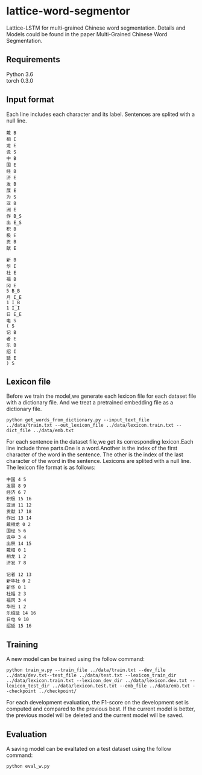 # lattice-word-segmentor

Lattice-LSTM for multi-grained Chinese word segmentation.
Details and Models could be found in the paper Multi-Grained Chinese Word Segmentation.

## Requirements
Python 3.6  
torch 0.3.0

## Input format
Each line includes each character and its label. Sentences are splited with a null line.  

```
戴 B
相 I
龙 E
说 S
中 B
国 E
经 B
济 E
发 B
展 E
为 S
亚 B
洲 E
作 B_S
出 E_S
积 B
极 E
贡 B
献 E  

新 B
华 I
社 E
福 B
冈 E
5 B_B
月 I_E
1 I_B
1 I_I
日 E_E
电 S
( S
记 B
者 E
乐 B
绍 I
延 E
) S
```

## Lexicon file
Before we train the model,we generate each lexicon file for each dataset file with a dictionary file. And we treat a pretrained embedding file as a dictionary file.

```
python get_words_from_dictionary.py --input_text_file ../data/train.txt --out_lexicon_file ../data/lexicon.train.txt --dict_file ../data/emb.txt
```

For each sentence in the dataset file,we get its corresponding lexicon.Each line include three parts.One is a word.Another is the index of the first character of the word in the sentence. The other is the index of the last character of the word in the sentence. Lexicons are splited with a null line. The lexicon file format is as follows:

```
中国 4 5
发展 8 9
经济 6 7
积极 15 16
亚洲 11 12
贡献 17 18
作出 13 14
戴相龙 0 2
国经 5 6
说中 3 4
出积 14 15
戴相 0 1
相龙 1 2
济发 7 8

记者 12 13
新华社 0 2
新华 0 1
社福 2 3
福冈 3 4
华社 1 2
乐绍延 14 16
日电 9 10
绍延 15 16
```

## Training
A new model can be trained using the follow command:

```
python train_w.py --train_file ../data/train.txt --dev_file ../data/dev.txt--test_file ../data/test.txt --lexicon_train_dir ../data/lexicon.train.txt --lexicon_dev_dir ../data/lexicon.dev.txt --lexicon_test_dir ../data/lexicon.test.txt --emb_file ../data/emb.txt --checkpoint ../checkpoint/
```
For each development evaluation, the F1-score on the development set is computed and compared to the previous best. If the current model is better, the previous model will be deleted and the current model will be saved. 

## Evaluation
A saving model can be evaltated on a test dataset using the follow command:

```
python eval_w.py
```
